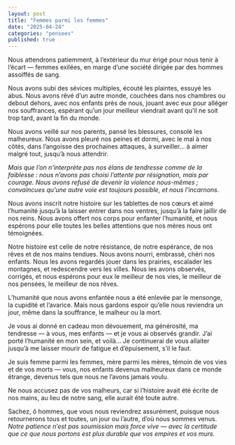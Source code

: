 ```yaml
---
layout: post
title: "Femmes parmi les femmes"
date: "2025-04-24"
categories: "pensees"
published: true
---
```



Nous attendrons patiemment, à l’extérieur du mur érigé pour nous tenir à l’écart — femmes exilées, en marge d’une société dirigée par des hommes assoiffés de sang.

Nous avons subi des sévices multiples, écouté les plaintes, essuyé les abus. Nous avons rêvé d’un autre monde, couchées dans nos chambres ou debout dehors, avec nos enfants près de nous, jouant avec eux pour alléger nos souffrances, espérant qu’un jour meilleur viendrait avant qu’il ne soit trop tard, avant la fin du monde.

Nous avons veillé sur nos parents, pansé les blessures, consolé les malheureux. Nous avons pleuré nos peines et dormi, avec le mal à nos côtés, dans l’angoisse des prochaines attaques, à surveiller… à aimer malgré tout, jusqu’à nous attendrir.

*Mais que l’on n'interprète pas nos élans de tendresse comme de la faiblesse : nous n’avons pas choisi l’attente par résignation, mais par courage. Nous avons refusé de devenir la violence nous-mêmes ; convaincues qu’une autre voie est toujours possible, et nous l’incarnons.*

Nous avons inscrit notre histoire sur les tablettes de nos cœurs et aimé l’humanité jusqu’à la laisser entrer dans nos ventres, jusqu’à la faire jaillir de nos reins. Nous avons offert nos corps pour enfanter l’humanité, et nous espérons pour elle toutes les belles attentions que nos mères nous ont témoignées.

Notre histoire est celle de notre résistance, de notre espérance, de nos rêves et de nos mains tendues. Nous avons nourri, embrassé, chéri nos enfants. Nous les avons regardés jouer dans les prairies, escalader les montagnes, et redescendre vers les villes. Nous les avons observés, corrigés, et nous espérons pour eux le meilleur de nos vies, le meilleur de nos pensées, le meilleur de nos rêves.

L’humanité que nous avons enfantée nous a été enlevée par le mensonge, la cupidité et l’avarice. Mais nous gardons espoir qu’elle nous reviendra un jour, même dans la souffrance, le malheur ou la mort.

Je vous ai donné en cadeau mon dévouement, ma générosité, ma tendresse — à vous, mes enfants — et je vous ai observés grandir. J’ai porté l’humanité en mon sein, et voilà… Je continuerai de vous allaiter jusqu’à me laisser mourir de fatigue et d’épuisement, s’il le faut.

Je suis femme parmi les femmes, mère parmi les mères, témoin de vos vies et de vos morts — vous, nos enfants devenus malheureux dans ce monde étrange, devenus tels que nous ne l’avons jamais voulu.

Ne nous accusez pas de vos malheurs, car si l’histoire avait été écrite de nos mains, au lieu de notre sang, elle aurait été toute autre.

Sachez, ô hommes, que vous nous reviendrez assurément, puisque nous retournerons tous et toutes, un jour ou l’autre, d’où nous sommes venus. *Notre patience n’est pas soumission mais force vive — avec la certitude que ce que nous portons est plus durable que vos empires et vos murs.*
